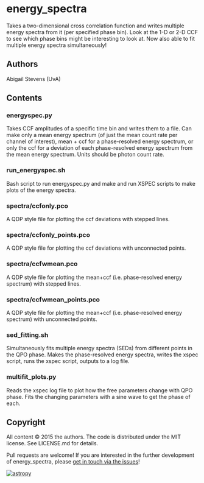 # energy_spectra

Takes a two-dimensional cross correlation function and writes multiple energy 
spectra from it (per specified phase bin). Look at the 1-D or 2-D CCF to see
which phase bins might be interesting to look at. Now also able to fit multiple
energy spectra simultaneously!

## Authors
Abigail Stevens (UvA)

## Contents

### energyspec.py
Takes CCF amplitudes of a specific time bin and writes them to a file. Can make
only a mean energy spectrum (of just the mean count rate per channel of 
interest), mean \+ ccf for a phase-resolved energy spectrum, or only the ccf
for a deviation of each phase-resolved energy spectrum from the mean energy 
spectrum. Units should be photon count rate.

### run_energyspec.sh
Bash script to run energyspec.py and make and run XSPEC scripts to make plots of
the energy spectra.

### spectra/ccfonly.pco
A QDP style file for plotting the ccf deviations with stepped lines.

### spectra/ccfonly_points.pco
A QDP style file for plotting the ccf deviations with unconnected points.

### spectra/ccfwmean.pco
A QDP style file for plotting the mean+ccf (i.e. phase-resolved energy 
spectrum) with stepped lines.

### spectra/ccfwmean_points.pco
A QDP style file for plotting the mean+ccf (i.e. phase-resolved energy 
spectrum) with unconnected points.

### sed_fitting.sh
Simultaneously fits multiple energy spectra (SEDs) from different points in the 
QPO phase. Makes the phase-resolved energy spectra, writes the xspec script, 
runs the xspec script, outputs to a log file.

### multifit_plots.py
Reads the xspec log file to plot how the free parameters change with QPO phase.
Fits the changing parameters with a sine wave to get the phase of each.


## Copyright
 
All content © 2015 the authors. The code is distributed under the MIT license. 
See LICENSE.md for details.

Pull requests are welcome! If you are interested in the further development of 
energy_spectra, please [get in touch via the issues](https://github.com/abigailStev/energy_spectra/issues)!


 [![astropy](http://img.shields.io/badge/powered%20by-AstroPy-orange.svg?style=flat)](http://www.astropy.org/) 